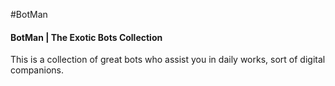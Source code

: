 #BotMan

#### BotMan | The Exotic Bots Collection

This is a collection of great bots who assist you in daily works, sort of digital companions.

